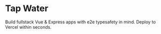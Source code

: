 # Tap Water

Build fullstack Vue & Express apps with e2e typesafety in mind. Deploy to Vercel within seconds.
